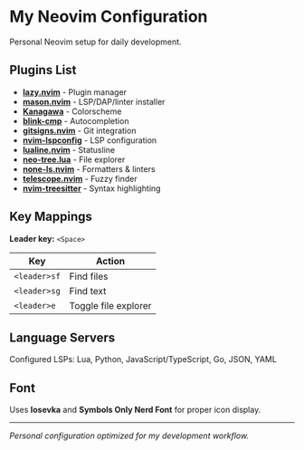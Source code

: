 # My Neovim Configuration

Personal Neovim setup for daily development.

## Plugins List

- **[lazy.nvim](https://github.com/folke/lazy.nvim)** - Plugin manager
- **[mason.nvim](https://github.com/williamboman/mason.nvim)** - LSP/DAP/linter installer
- **[Kanagawa](https://github.com/rebelot/kanagawa.nvim)** - Colorscheme
- **[blink-cmp](https://github.com/Saghen/blink.cmp)** - Autocompletion
- **[gitsigns.nvim](https://github.com/lewis6991/gitsigns.nvim)** - Git integration
- **[nvim-lspconfig](https://github.com/neovim/nvim-lspconfig)** - LSP configuration
- **[lualine.nvim](https://github.com/nvim-lualine/lualine.nvim)** - Statusline
- **[neo-tree.lua](https://github.com/nvim-neo-tree/neo-tree.nvim)** - File explorer
- **[none-ls.nvim](https://github.com/nvimtools/none-ls.nvim)** - Formatters & linters
- **[telescope.nvim](https://github.com/nvim-telescope/telescope.nvim)** - Fuzzy finder
- **[nvim-treesitter](https://github.com/nvim-treesitter/nvim-treesitter)** - Syntax highlighting

## Key Mappings

**Leader key:** `<Space>`

| Key          | Action               |
| ------------ | -------------------- |
| `<leader>sf` | Find files           |
| `<leader>sg` | Find text            |
| `<leader>e`  | Toggle file explorer |

## Language Servers

Configured LSPs: Lua, Python, JavaScript/TypeScript, Go, JSON, YAML

## Font

Uses **Iosevka** and **Symbols Only Nerd Font** for proper icon display.

---

_Personal configuration optimized for my development workflow._
